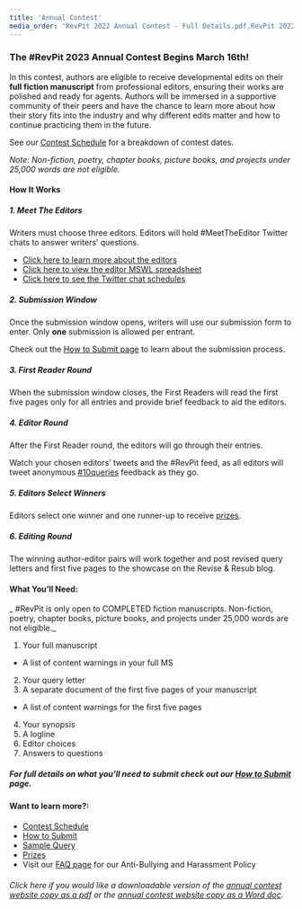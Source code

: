 ```yaml
---
title: 'Annual Contest'
media_order: 'RevPit 2022 Annual Contest - Full Details.pdf,RevPit 2022 Annual Contest - Full Details.docx'
---
```


### The #RevPit 2023 Annual Contest Begins March 16th!

In this contest, authors are eligible to receive developmental edits on their **full fiction manuscript** from professional editors, ensuring their works are polished and ready for agents. Authors will be immersed in a supportive community of their peers and have the chance to learn more about how their story fits into the industry and why different edits matter and how to continue practicing them in the future.
 
See our [Contest Schedule](http://reviseresub.com/annual-contest/schedule) for a breakdown of contest dates.
 
_Note: Non-fiction, poetry, chapter books, picture books, and projects under 25,000 words are not eligible._
 
#### How It Works
 
##### 1.  Meet The Editors 

Writers must choose three editors. Editors will hold #MeetTheEditor Twitter chats to answer writers’ questions.
 * [Click here to learn more about the editors](http://reviseresub.com/editors)
 * [Click here to view the editor MSWL spreadsheet](/annual-contest/editor-mswl-spreadsheet)
 * [Click here to see the Twitter chat schedules](https://reviseresub.com/annual-contest/schedule)
 
##### 2. Submission Window

Once the submission window opens, writers will use our submission form to enter. Only **one** submission is allowed per entrant. 

Check out the [How to Submit page](http://reviseresub.com/annual-contest/how-to-submit) to learn about the submission process.
 
##### 3. First Reader Round

When the submission window closes, the First Readers will read the first five pages only for all entries and provide brief feedback to aid the editors. 

##### 4. Editor Round

After the First Reader round, the editors will go through their entries. 

Watch your chosen editors’ tweets and the #RevPit feed, as all editors will tweet anonymous [#10queries](https://katiemccoach.com/how-an-editor-sees-it-10queries?target=_blank) feedback as they go. 

##### 5. Editors Select Winners

Editors select one winner and one runner-up to receive [prizes](http://reviseresub.com/annual-contest/prizes). 

##### 6. Editing Round

The winning author-editor pairs will work together and post revised query letters and first five pages to the showcase on the Revise & Resub blog. 
 
#### What You’ll Need:
_ \#RevPit is only open to COMPLETED fiction manuscripts. Non-fiction, poetry, chapter books, picture books, and projects under 25,000 words are not eligible._ 

1. Your full manuscript
  * A list of content warnings in your full MS
2. Your query letter 
3. A separate document of the first five pages of your manuscript
  * A list of content warnings for the first five pages
4. Your synopsis 
5. A logline
6. Editor choices
7. Answers to questions

##### For full details on what you'll need to submit check out our [How to Submit](https://reviseresub.com/annual-contest/how-to-submit) page.

#### Want to learn more?:
 * [Contest Schedule](https://reviseresub.com/annual-contest/schedule)
 * [How to Submit](https://reviseresub.com/annual-contest/how-to-submit)
 * [Sample Query](https://reviseresub.com/annual-contest/sample-query)
 * [Prizes](https://reviseresub.com/annual-contest/prizes)
 * Visit our [FAQ page](https://www.reviseresub.com/faq) for our Anti-Bullying and Harassment Policy

###### Click here if you would like a downloadable version of the [annual contest website copy as a pdf](RevPit%202022%20Annual%20Contest%20-%20Full%20Details.pdf) or the [annual contest website copy as a Word doc](RevPit%202022%20Annual%20Contest%20-%20Full%20Details.docx).